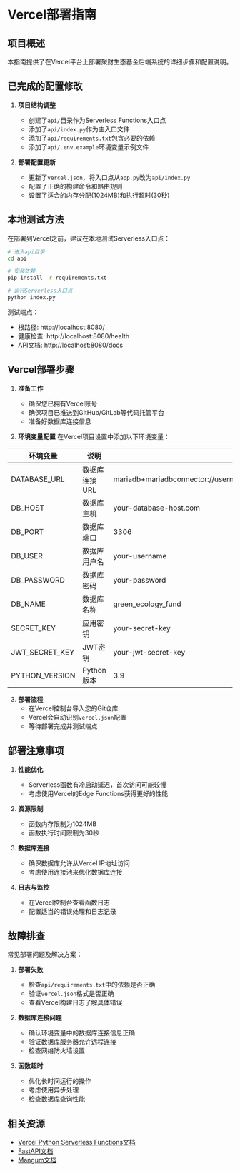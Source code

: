 # Vercel部署指南

## 项目概述
本指南提供了在Vercel平台上部署聚财生态基金后端系统的详细步骤和配置说明。

## 已完成的配置修改

1. **项目结构调整**
   - 创建了`api/`目录作为Serverless Functions入口点
   - 添加了`api/index.py`作为主入口文件
   - 添加了`api/requirements.txt`包含必要的依赖
   - 添加了`api/.env.example`环境变量示例文件

2. **部署配置更新**
   - 更新了`vercel.json`，将入口点从`app.py`改为`api/index.py`
   - 配置了正确的构建命令和路由规则
   - 设置了适合的内存分配(1024MB)和执行超时(30秒)

## 本地测试方法

在部署到Vercel之前，建议在本地测试Serverless入口点：

```bash
# 进入api目录
cd api

# 安装依赖
pip install -r requirements.txt

# 运行Serverless入口点
python index.py
```

测试端点：
- 根路径: http://localhost:8080/
- 健康检查: http://localhost:8080/health
- API文档: http://localhost:8080/docs

## Vercel部署步骤

1. **准备工作**
   - 确保您已拥有Vercel账号
   - 确保项目已推送到GitHub/GitLab等代码托管平台
   - 准备好数据库连接信息

2. **环境变量配置**
在Vercel项目设置中添加以下环境变量：

| 环境变量 | 说明 | 示例值 |
|---------|------|-------|
| DATABASE_URL | 数据库连接URL | mariadb+mariadbconnector://username:password@host:port/database_name |
| DB_HOST | 数据库主机 | your-database-host.com |
| DB_PORT | 数据库端口 | 3306 |
| DB_USER | 数据库用户名 | your-username |
| DB_PASSWORD | 数据库密码 | your-password |
| DB_NAME | 数据库名称 | green_ecology_fund |
| SECRET_KEY | 应用密钥 | your-secret-key |
| JWT_SECRET_KEY | JWT密钥 | your-jwt-secret-key |
| PYTHON_VERSION | Python版本 | 3.9 |

3. **部署流程**
   - 在Vercel控制台导入您的Git仓库
   - Vercel会自动识别`vercel.json`配置
   - 等待部署完成并测试端点

## 部署注意事项

1. **性能优化**
   - Serverless函数有冷启动延迟，首次访问可能较慢
   - 考虑使用Vercel的Edge Functions获得更好的性能

2. **资源限制**
   - 函数内存限制为1024MB
   - 函数执行时间限制为30秒

3. **数据库连接**
   - 确保数据库允许从Vercel IP地址访问
   - 考虑使用连接池来优化数据库连接

4. **日志与监控**
   - 在Vercel控制台查看函数日志
   - 配置适当的错误处理和日志记录

## 故障排查

常见部署问题及解决方案：

1. **部署失败**
   - 检查`api/requirements.txt`中的依赖是否正确
   - 验证`vercel.json`格式是否正确
   - 查看Vercel构建日志了解具体错误

2. **数据库连接问题**
   - 确认环境变量中的数据库连接信息正确
   - 验证数据库服务器允许远程连接
   - 检查网络防火墙设置

3. **函数超时**
   - 优化长时间运行的操作
   - 考虑使用异步处理
   - 检查数据库查询性能

## 相关资源

- [Vercel Python Serverless Functions文档](https://vercel.com/docs/concepts/functions/serverless-functions/runtimes/python)
- [FastAPI文档](https://fastapi.tiangolo.com/)
- [Mangum文档](https://mangum.io/)